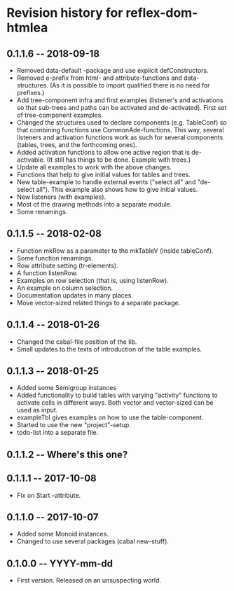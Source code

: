 # Revision history for reflex-dom-htmlea


## 0.1.1.6 -- 2018-09-18

* Removed data-default -package and use explicit defConstructors.
* Removed e-prefix from html- and attribute-functions and data-structures.
  (As it is possible to import qualified there is no need for prefixes.)
* Add tree-component infra and first examples (listener's and activations 
  so that sub-trees and paths can be activated and de-activated).
  First set of tree-component examples.
* Changed the structures used to declare components (e.g.  TableConf) so
  that combining functions use CommonAde-functions.  This way, several listeners
  and activation functions work as such for several components (tables, trees,
  and the forthcoming ones).
* Added activation functions to allow one active region that is de-activable.
  (It still has things to be done.  Example with trees.)
* Update all examples to work with the above changes.
* Functions that help to give initial values for tables and trees.
* New table-example to handle external events ("select all" and "de-select all").
  This example also shows how to give initial values.
* New listeners (with examples).
* Most of the drawing methods into a separate module.
* Some renamings.
 

## 0.1.1.5 -- 2018-02-08

* Function mkRow as a parameter to the mkTableV (inside tableConf).
* Some function renamings.
* Row attribute setting (tr-elements).
* A function listenRow.
* Examples on row selection (that is, using listenRow).
* An example on column selection.
* Documentation updates in many places.
* Move vector-sized related things to a separate package.


## 0.1.1.4 -- 2018-01-26

* Changed the cabal-file position of the lib.
* Small updates to the texts of introduction of the table examples.


## 0.1.1.3 -- 2018-01-25

* Added some Semigroup instances
* Added functionality to build tables with varying "activity" functions
  to activate cells in different ways. Both vector and vector-sized can 
  be used as input.
* exampleTbl gives examples on how to use the table-component.
* Started to use the new "project"-setup.
* todo-list into a separate file.


## 0.1.1.2 -- Where's this one?


## 0.1.1.1 -- 2017-10-08

* Fix on Start -attribute.


## 0.1.1.0 -- 2017-10-07

* Added some Monoid instances.
* Changed to use several packages (cabal new-stuff).


## 0.1.0.0  -- YYYY-mm-dd

* First version. Released on an unsuspecting world.
